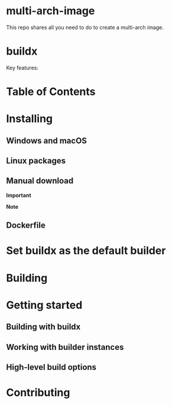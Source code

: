 # multi-arch-image
This repo shares all you need to do to create a multi-arch image.

# buildx
Key features:

# Table of Contents

# Installing

## Windows and macOS

## Linux packages

## Manual download

**Important**

**Note**

## Dockerfile

# Set buildx as the default builder

# Building

# Getting started

## Building with buildx

## Working with builder instances

## High-level build options


# Contributing

